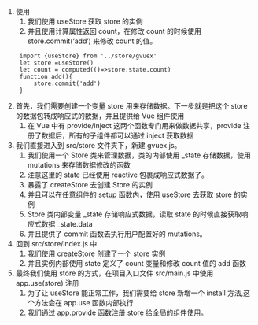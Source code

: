 1. 使用
   1. 我们使用 useStore 获取 store 的实例
   2. 并且使用计算属性返回 count，在修改 count 的时候使用 store.commit(‘add’) 来修改 count 的值。
   ```
    import {useStore} from '../store/gvuex'
    let store =useStore()
    let count = computed(()=>store.state.count)
    function add(){
        store.commit('add')
    }
   ```
2. 首先，我们需要创建一个变量 store 用来存储数据。下一步就是把这个 store 的数据包转成响应式的数据，并且提供给 Vue 组件使用
   1. 在 Vue 中有 provide/inject 这两个函数专门用来做数据共享，provide 注册了数据后，所有的子组件都可以通过 inject 获取数据
3. 我们直接进入到 src/store 文件夹下，新建 gvuex.js。
   1. 我们使用一个 Store 类来管理数据，类的内部使用 _state 存储数据，使用 mutations 来存储数据修改的函数
   2. 注意这里的 state 已经使用 reactive 包裹成响应式数据了。
   3. 暴露了 createStore 去创建 Store 的实例
   4. 并且可以在任意组件的 setup 函数内，使用 useStore 去获取 store 的实例
   5. Store 类内部变量 _state 存储响应式数据，读取 state 的时候直接获取响应式数据 _state.data
   6. 并且提供了 commit 函数去执行用户配置好的 mutations。
4. 回到 src/store/index.js 中
   1. 我们使用 createStore 创建了一个 store 实例
   2. 并且实例内部使用 state 定义了 count 变量和修改 count 值的 add 函数
5. 最终我们使用 store 的方式，在项目入口文件 src/main.js 中使用 app.use(store) 注册
   1. 为了让 useStore 能正常工作，我们需要给 store 新增一个 install 方法,这个方法会在 app.use 函数内部执行
   2. 我们通过 app.provide 函数注册 store 给全局的组件使用。